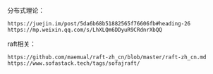 分布式理论：

    https://juejin.im/post/5da6b68b51882565f76606fb#heading-26
    https://mp.weixin.qq.com/s/LhXLQm6DDyuR9CRdnrXbQQ
raft相关：
    
    https://github.com/maemual/raft-zh_cn/blob/master/raft-zh_cn.md
    https://www.sofastack.tech/tags/sofajraft/